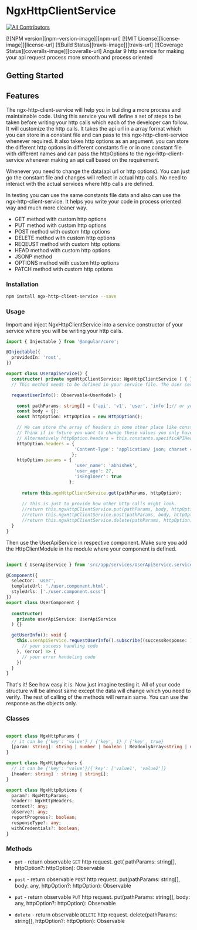 # NgxHttpClientService
<!-- ALL-CONTRIBUTORS-BADGE:START - Do not remove or modify this section -->
[![All Contributors](https://img.shields.io/badge/all_contributors-1-orange.svg?style=flat-square)](#contributors-)
<!-- ALL-CONTRIBUTORS-BADGE:END -->
[![NPM version][npm-version-image]][npm-url]
[![MIT License][license-image]][license-url]
[![Build Status][travis-image]][travis-url]
[![Coverage Status][coveralls-image]][coveralls-url]
Angular 9 http service for making your api request process more smooth and process oriented

## Getting Started

## Features

The ngx-http-client-service will help you in building a more process and maintainable code. Using this service you will define a set of steps to be taken before writing your http calls which each of the developer can follow. It will customize the http calls.
It takes the api url in a array format which you can store in a constant file and can pass to this ngx-http-client-service whenever required. 
It also takes http options as an argument. you can store the different http options in different constants file or in one constant file with different names and can pass the httpOptions to the ngx-http-client-service whenever making an api call based on the requirement.

Whenever you need to change the data(api url or http options). You can just go the constant file and changes will reflect in actual http calls. No need to interact with the actual services where http calls are defined. 

In testing you can use the same constants file data and also can use the ngx-http-client-service.
It helps you write your code in process oriented way and much more cleaner way.

- GET method with custom http options
- PUT method with custom http options
- POST method with custom http options
- DELETE method with custom http options
- REQEUST method with custom http options
- HEAD method with custom http options
- JSONP method
- OPTIONS method with custom http options
- PATCH method with custom http options

### Installation

```bash
npm install ngx-http-client-service --save
```

### Usage

Import and inject NgxHttpClientService into a service constructor of your service where you will be writing your http calls.

```typescript
import { Injectable } from '@angular/core';

@Injectable({
  providedIn: 'root',
})

export class UserApiService() {
  constructor( private ngxHttpClientService: NgxHttpClientService ) { }
  // This method needs to be defined in your service file. The User service file will expose requestUserInfo method to your component.

  requestUserInfo(): Observable<UserModel> {

    const pathParams: string[] = ['api', 'v1', 'user', 'info'];// or you can define this array in some constant file and then import them and use it.
    const body = {};
    const httpOption: HttpOption = new HttpOption();

    // We can store the array of headers in some other place like constant files to store all static data and pass the reference here. 
    // Think if in future you want to change these values you only have to change it in static constant files and the code functionality can remain untouched. 
    // Alternatively httpOption.headers = this.constants.specificAPIHeader;
    httpOption.headers = { 
                          'Content-Type': 'application/ json; charset = utf - 8}'
                         };
    httpOption.params = { 
                          'user_name': 'abhishek',
                          'user_age': 27,
                          'isEngineer': true
                        };
                                  
      return this.ngxHttpClientService.get(pathParams, httpOption);
      
      // This is just to provide how other http calls might look.
      //return this.ngxHttpClientService.put(pathParams, body, httpOption);
      //return this.ngxHttpClientService.post(pathParams, body, httpOption);
      //return this.ngxHttpClientService.delete(pathParams, httpOption);
  }
}
```
Then use the UserApiService in respective component.
Make sure you add the HttpClientModule in the module where your component is defined.

``` typescript

import { UserApiService } from 'src/app/services/UserApiService.service';

@Component({
  selector: 'user',
  templateUrl: './user.component.html',
  styleUrls: ['./user.component.scss']
})
export class UserComponent {
  
  constructor(
    private userApiService: UserApiService
  ) {}

  getUserInfo(): void {
    this.userApiService.requestUserInfo().subscribe((successResponse: ) => {
      // your success handling code
    }, (error) => {
      // your error handeling code
    })
  }
}
```

That's it! See how easy it is.
Now just imagine testing it.
All of your code structure will be almost same except the data will change which you need to verify.
The rest of calling of the methods will remain same. 
You can use the response as the objects only.

### Classes

```typescript

export class NgxHttpParams {
  // it can be {'key': 'value'} / {'key', 1} / {'key', true} 
  [param: string]: string | number | boolean | ReadonlyArray<string | number | boolean>;
}

export class NgxHttpHeaders {
  // it can be {'key': 'value'}/{'key': ['value1', 'value2']} 
  [header: string] : string | string[];
}

export class NgxHttpOptions {
  param?: NgxHttpParams;
  header?: NgxHttpHeaders;
  context?: any;
  observe?: any;
  reportProgress?: boolean;
  responseType?: any;
  withCredentials?: boolean;
}
```
### Methods

- `get` - return observable `GET` http request.
get( pathParams: string[], httpOption?: httpOption): Observable<Object>

- `post` - return observable `POST` http request.
put(pathParams: string[], body: any, httpOption?: httpOption): Observable<Object>

- `put` - return observable `PUT` http request.
put(pathParams: string[], body: any, httpOption?: httpOption): Observable<Object>

- `delete` - return observable `DELETE` http request.
delete(pathParams: string[], httpOption?: httpOption): Observable<Object>

- `request` - return observable `REQUEST` http request.
request(method: string, pathParams: string[], httpOptions?: HttpOptions): Observable<Object>

- `head` - return observable `HEAD` http request.
head(pathParams: string[], httpOptions?: HttpOptions): Observable<Object>

- `jsonp` - return observable `JSONP` http request.
jsonp(pathParams: string[], callbackFn:string): Observable<Object>

- `options` - return observable `OPTIONS` http request.
options(pathParams: string[], httpOptions?: HttpOptions): Observable<Object>

- `patch` - return observable `PATCH` http request.
patch(pathParams: string[], body: any, httpOptions?: HttpOptions): Observable<Object>

## General tips

Checking out the following resources usually solves most of the problems people seem to have with this ngx-http-client service:

* [article about httpClient Options in general @angular](https://angular.io/api/common/http/HttpClient) (recommended read!)
* [article about httpparams in general @angular](https://angular.io/api/common/http/HttpParams#constructor()) (recommended read!)
* [article about httpheaders in general @angular](https://angular.io/api/common/http/HttpHeaders) (recommended read!)


The following general steps are usually very helpful when debugging problems with this ngx-http-client-service in general:

* Please check if there are any [open](https://github.com/parasharabh/ngx-http-client-service/issues) or [closed](https://github.com/parasharabh/ngx-http-client-service/issues?q=is%3Aissue+is%3Aclosed) issues that answer your question
* Please check if the provided parameters value(s) of `http request` are getting reflected on actual parameters value(s) in browser console.
* Please check if the provided parameters value(s) of `http request headers` are getting reflected on actual parameters value(s) in browser console.
* Please check if the provided parameters value(s) of `http request headers parameters` / `http request headers query parameters` are getting reflected on actual parameters value(s) in browser console. 
* Does it work if you use update the http Options manually (i.e. in a console of your choice)?

## Opening issues

Please try to give us as much information as you can when you open an issue.
You can even supply a test environment or test cases, if necessary?

* [Open a new issue here](https://github.com/parasharabh/ngx-http-client-service/issues)

## Contributing

I am happy to accept pull requests or test cases for things that do not work. Feel free to submit one of those.

However, I will only accept pull requests that have maintenable, readable, lint test passed, test cases(old and new) and test cases passed(old and new). Please add new test cases and remove older ones only if applicable.

* [Open a new pull request here](https://github.com/parasharabh/ngx-http-client-service/compare)

## Author

This ngxHttpClient service is brought to you by Abhishek Parashar. I built it for one of my apps, because the other httpCLient packages I found were not as much maintainable and were not process oriented. It will help you in making your code writing more process oriented, maintenable, readable and will help you in defining a process while defining your application http request. It will also help in testing your code and writing your test cases in more process oriented way.

## Contributors

Thanks to all contributors:

* [parasharabh](https://github.com/parasharabh)

## License

[MIT](https://github.com/parasharabh/ngx-http-client-service/blob/main/LICENSE)
